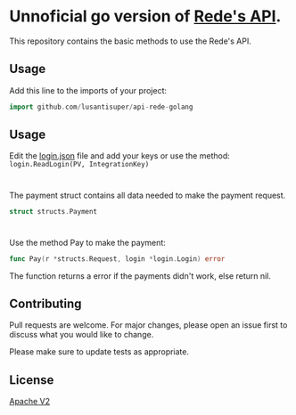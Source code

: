 # Unnoficial go version of [Rede's API](https://www.userede.com.br/desenvolvedores/pt/produto/e-Rede#tutorial).

This repository contains the basic methods to use the Rede's API.

## Usage

Add this line to the imports of your project:
```go
import github.com/lusantisuper/api-rede-golang
```

## Usage

Edit the [login.json](https://github.com/lusantisuper/api-rede-golang/blob/main/login.json) file and add your keys or use the method: ```login.ReadLogin(PV, IntegrationKey)```

#
The payment struct contains all data needed to make the payment request.
```go
struct structs.Payment
```
#
Use the method Pay to make the payment:
```go
func Pay(r *structs.Request, login *login.Login) error
```
The function returns a error if the payments didn't work, else return nil.


## Contributing
Pull requests are welcome. For major changes, please open an issue first to discuss what you would like to change.

Please make sure to update tests as appropriate.

## License
[Apache V2](https://choosealicense.com/licenses/apache-2.0/)